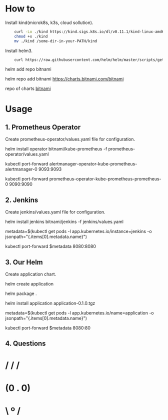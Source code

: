 # How to 

Install kind(microk8s, k3s, cloud sollution).
```sh
	curl -Lo ./kind https://kind.sigs.k8s.io/dl/v0.11.1/kind-linux-amd64
	chmod +x ./kind
	mv ./kind /some-dir-in-your-PATH/kind
```


Install helm3.

```sh
	curl https://raw.githubusercontent.com/helm/helm/master/scripts/get-helm-3 | bash
```

helm add repo bitnami

helm repo add bitnami https://charts.bitnami.com/bitnami

repo of charts [bitnami](https://github.com/bitnami/charts/tree/master/bitnami)

# Usage

## 1. Prometheus Operator

Create prometheus-operator/values.yaml file for configuration.

helm install operator bitnami/kube-prometheus -f prometheus-operator/values.yaml

kubectl port-forward alertmanager-operator-kube-prometheus-alertmanager-0 9093:9093

kubectl port-forward prometheus-operator-kube-prometheus-prometheus-0 9090:9090

## 2. Jenkins

Create jenkins/values.yaml file for configuration.

helm install jenkins bitnami/jenkins -f jenkins/values.yaml

metadata=$(kubectl get pods -l app.kubernetes.io/instance=jenkins -o jsonpath="{.items[0].metadata.name}")

kubectl port-forward $metadata 8080:8080

## 3. Our Helm

Create application chart.

helm create application

helm package .

helm install application application-0.1.0.tgz


metadata=$(kubectl get pods -l app.kubernetes.io/name=application -o jsonpath="{.items[0].metadata.name}")

kubectl port-forward $metadata 8080:80

## 4. Questions
#    / / / 
#   (0 . 0)
#    \ º /
#
